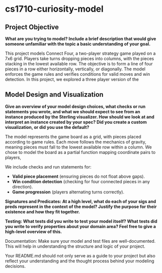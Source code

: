 # cs1710-curiosity-model

## Project Objective

**What are you trying to model? Include a brief description that would give someone unfamiliar with the topic a basic understanding of your goal.**

This project models Connect Four, a two-player strategy game played on a 7x6 grid. Players take turns dropping pieces into columns, with the pieces stacking in the lowest available row. The objective is to form a line of four pieces in a row either horizontally, vertically, or diagonally. The model enforces the game rules and verifies conditions for valid moves and win detection. In this project, we explored a three player version of the

## Model Design and Visualization

**Give an overview of your model design choices, what checks or run statements you wrote, and what we should expect to see from an instance produced by the Sterling visualizer. How should we look at and interpret an instance created by your spec? Did you create a custom visualization, or did you use the default?**

The model represents the game board as a grid, with pieces placed according to game rules. Each move follows the mechanics of gravity, meaning pieces must fall to the lowest available row within a column. We chose to model the board as a partial function mapping coordinate pairs to players,

We include checks and run statements for:

- **Valid piece placement** (ensuring pieces do not float above gaps).
- **Win condition detection** (checking for four connected pieces in any direction).
- **Game progression** (players alternating turns correctly).

**Signatures and Predicates: At a high level, what do each of your sigs and preds represent in the context of the model? Justify the purpose for their existence and how they fit together.**

**Testing: What tests did you write to test your model itself? What tests did you write to verify properties about your domain area? Feel free to give a high-level overview of this.**

Documentation: Make sure your model and test files are well-documented. This will help in understanding the structure and logic of your project.

Your README.md should not only serve as a guide to your project but also reflect your understanding and the thought process behind your modeling decisions.
